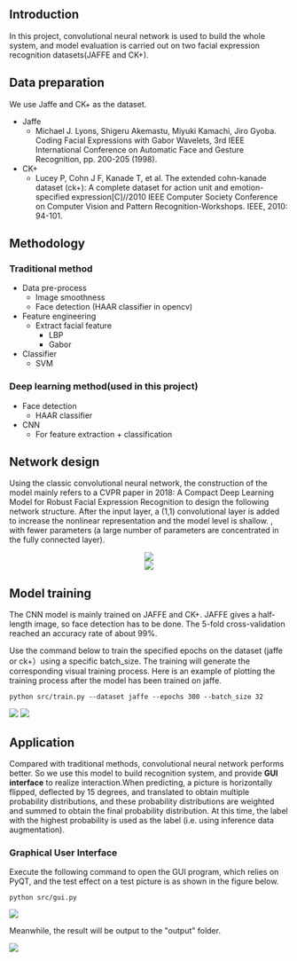 ## Introduction
In this project, convolutional neural network is used to build the whole system, and model evaluation is carried out on two facial expression recognition datasets(JAFFE and CK+).


## Data preparation
We use Jaffe and CK+ as the dataset.
 - Jaffe
   - Michael J. Lyons, Shigeru Akemastu, Miyuki Kamachi, Jiro Gyoba. Coding Facial Expressions with Gabor Wavelets, 3rd IEEE International Conference on Automatic Face and Gesture Recognition, pp. 200-205 (1998).
 - CK+
   - Lucey P, Cohn J F, Kanade T, et al. The extended cohn-kanade dataset (ck+): A complete dataset for action unit and emotion-specified expression[C]//2010 IEEE Computer Society Conference on Computer Vision and Pattern Recognition-Workshops. IEEE, 2010: 94-101.



## Methodology
### **Traditional method**
- Data pre-process
	- Image smoothness
	- Face detection (HAAR classifier in opencv)
- Feature engineering
	- Extract facial feature
		- LBP
		- Gabor
- Classifier
	- SVM
### **Deep learning method**(used in this project)
- Face detection
	- HAAR classifier
- CNN
  - For feature extraction + classification


## Network design
Using the classic convolutional neural network, the construction of the model mainly refers to a CVPR paper in 2018: A Compact Deep Learning Model for Robust Facial Expression Recognition to design the following network structure. After the input layer, a (1,1) convolutional layer is added to increase the nonlinear representation and the model level is shallow. , with fewer parameters (a large number of parameters are concentrated in the fully connected layer).
<div align="center"><img src="./assets/CNN.png" /></div>
<div align="center"><img src="./assets/model.png" /></div>


## Model training
The CNN model is mainly trained on JAFFE and CK+. JAFFE gives a half-length image, so face detection has to be done. The 5-fold cross-validation reached an accuracy rate of about 99%.

Use the command below to train the specified epochs on the dataset (jaffe or ck+）using a specific batch_size. The training will generate the corresponding visual training process. Here is an example of plotting the training process after the model has been trained on jaffe.

```shell
python src/train.py --dataset jaffe --epochs 300 --batch_size 32 
```
![](./assets/his_acc_jaffe.png)
![](./assets/his_loss_jaffe.png)



## Application 
Compared with traditional methods, convolutional neural network performs better. So we use this model to build recognition system, and provide **GUI interface** to realize interaction.When predicting, a picture is horizontally flipped, deflected by 15 degrees, and translated to obtain multiple probability distributions, and these probability distributions are weighted and summed to obtain the final probability distribution. At this time, the label with the highest probability is used as the label (i.e. using inference data augmentation).

### **Graphical User Interface**

Execute the following command to open the GUI program, which relies on PyQT, and the test effect on a test picture is as shown in the figure below.

```shell
python src/gui.py
```
![](./assets/gui.png)

Meanwhile, the result will be output to the "output" folder.

![](./assets/rst.png)
